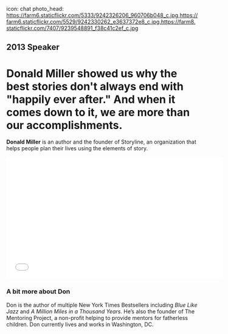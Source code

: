 icon: chat
photo_head: https://farm6.staticflickr.com/5333/9242326206_960706b048_c.jpg,https://farm6.staticflickr.com/5529/9242330262_e3637372e8_c.jpg,https://farm8.staticflickr.com/7407/9239548891_f38c41c2ef_c.jpg

## 2013 Speaker

# Donald Miller showed us why the best stories don't always end with "happily ever after." And when it comes down to it, we are more than our accomplishments.

<div class="zig-zags_blue"></div>

**Donald Miller** is an author and the founder of Storyline, an organization that helps people plan their lives using the elements of story.

<div class="line-canvas"></div>

<iframe src="//player.vimeo.com/video/70277458?byline=0&amp;portrait=0&amp;color=adbf27" width="570" height="321" frameborder="0" webkitallowfullscreen mozallowfullscreen allowfullscreen></iframe>

<div class="line-canvas"></div>

### A bit more about Don

Don is the author of multiple New York Times Bestsellers including *Blue Like Jazz* and *A Million Miles in a Thousand Years*. He’s also the founder of The Mentoring Project, a non-profit helping to provide mentors for fatherless children. Don currently lives and works in Washington, DC.

